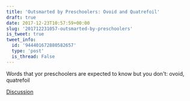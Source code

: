 ```yaml
---
title: 'Outsmarted by Preschoolers: Ovoid and Quatrefoil'
draft: true
date: 2017-12-23T10:57:59+00:00
slug: '201712231057-outsmarted-by-preschoolers'
is_tweet: true
tweet_info:
  id: '944401672880582657'
  type: 'post'
  is_thread: False
---
```




Words that yor preschoolers are expected to know but you don't: ovoid, quatrefoil

[Discussion](https://x.com/sytelus/status/944401672880582657)
